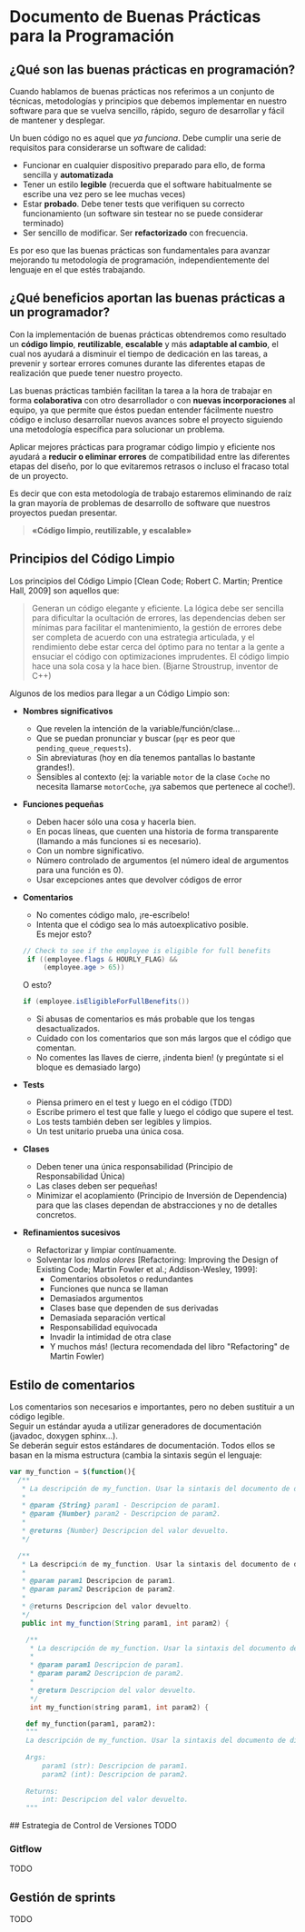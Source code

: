 # Documento de Buenas Prácticas para la Programación


## ¿Qué son las buenas prácticas en programación?

Cuando hablamos de buenas prácticas nos referimos a un conjunto de técnicas, metodologías y principios que debemos implementar en nuestro software para que se vuelva sencillo, rápido, seguro de desarrollar y fácil de mantener y desplegar.

Un buen código no es aquel que *ya funciona*. Debe cumplir una serie de requisitos para considerarse un software de calidad:

* Funcionar en cualquier dispositivo preparado para ello, de forma sencilla y **automatizada**
* Tener un estilo **legible** (recuerda que el software habitualmente se escribe una vez pero se lee muchas veces)
* Estar **probado**. Debe tener tests que verifiquen su correcto funcionamiento (un software sin testear no se puede considerar terminado)
* Ser sencillo de modificar. Ser **refactorizado** con frecuencia.


Es por eso que las buenas prácticas son fundamentales para avanzar mejorando tu metodología de programación, independientemente del lenguaje en el que estés trabajando.

## ¿Qué beneficios aportan las buenas prácticas a un programador?
Con la implementación de buenas prácticas obtendremos como resultado un **código limpio**, **reutilizable**, **escalable** y más **adaptable al cambio**, el cual nos ayudará a disminuir el tiempo de dedicación en las tareas, a prevenir y sortear errores comunes durante las diferentes etapas de realización que puede tener nuestro proyecto. 

Las buenas prácticas también facilitan la tarea a la hora de trabajar en forma **colaborativa** con otro desarrollador o con **nuevas incorporaciones** al equipo, ya que permite que éstos puedan entender fácilmente nuestro código e incluso desarrollar nuevos avances sobre el proyecto siguiendo una metodología específica para solucionar un problema.

Aplicar mejores prácticas para programar código limpio y eficiente nos ayudará a **reducir o eliminar errores** de compatibilidad entre las diferentes etapas del diseño, por lo que evitaremos retrasos o incluso el fracaso total de un proyecto. 

Es decir que con esta metodología de trabajo estaremos eliminando de raíz la gran mayoría de problemas de desarrollo de software que nuestros proyectos puedan presentar.

> **«Código limpio, reutilizable, y escalable»**


## Principios del Código Limpio

Los principios del Código Limpio [Clean Code; Robert C. Martin; Prentice Hall, 2009] son aquellos que:
>  Generan un código elegante y eficiente. La lógica debe ser sencilla para dificultar la ocultación de errores, las dependencias deben ser mínimas para facilitar el mantenimiento, la gestión de errores debe ser completa de acuerdo con una estrategia articulada, y el rendimiento debe estar cerca del óptimo para no tentar a la gente a ensuciar el código con optimizaciones imprudentes. El código limpio hace una sola cosa y la hace bien. (Bjarne Stroustrup, inventor de C++)

Algunos de los medios para llegar a un Código Limpio son:

* **Nombres significativos**
    * Que revelen la intención de la variable/función/clase...
    * Que se puedan pronunciar y buscar (`pqr` es peor que `pending_queue_requests`). 
    * Sin abreviaturas (hoy en día tenemos pantallas lo bastante grandes!).
    * Sensibles al contexto (ej: la variable `motor` de la clase `Coche` no necesita llamarse `motorCoche`, ¡ya sabemos que pertenece al coche!).

* **Funciones pequeñas**
    * Deben hacer sólo una cosa y hacerla bien.
    * En pocas líneas, que cuenten una historia de forma transparente (llamando a más funciones si es necesario).
    * Con un nombre significativo.
    * Número controlado de argumentos (el número ideal de argumentos para una función es 0).
    * Usar excepciones antes que devolver códigos de error

* **Comentarios**
    * No comentes código malo, ¡re-escríbelo!
    * Intenta que el código sea lo más autoexplicativo posible.  
    Es mejor esto?  
    
    ```java
    // Check to see if the employee is eligible for full benefits
     if ((employee.flags & HOURLY_FLAG) &&
         (employee.age > 65))
    ```  
    O esto?
    
    ```java
    if (employee.isEligibleForFullBenefits())
    ```
    * Si abusas de comentarios es más probable que los tengas desactualizados.
    * Cuidado con los comentarios que son más largos que el código que comentan.
    * No comentes las llaves de cierre, ¡indenta bien! (y pregúntate si el bloque es demasiado largo)

* **Tests**
    * Piensa primero en el test y luego en el código (TDD)
    * Escribe primero el test que falle y luego el código que supere el test.
    * Los tests también deben ser legibles y limpios.
    * Un test unitario prueba una única cosa.

* **Clases**
    * Deben tener una única responsabilidad (Principio de Responsabilidad Única)
    * Las clases deben ser pequeñas!
    * Minimizar el acoplamiento (Principio de Inversión de Dependencia) para que las clases dependan de abstracciones y no de detalles concretos.

* **Refinamientos sucesivos**
    * Refactorizar y limpiar contínuamente.
    * Solventar los *malos olores* [Refactoring: Improving the Design of Existing Code; Martin Fowler et al.; Addison-Wesley, 1999]:
        * Comentarios obsoletos o redundantes
        * Funciones que nunca se llaman
        * Demasiados argumentos
        * Clases base que dependen de sus derivadas
        * Demasiada separación vertical
        * Responsabilidad equivocada
        * Invadir la intimidad de otra clase
        * Y muchos más! (lectura recomendada del libro "Refactoring" de Martin Fowler)

## Estilo de comentarios

Los comentarios son necesarios e importantes, pero no deben sustituir a un código legible.  
Seguir un estándar ayuda a utilizar generadores de documentación (javadoc, doxygen sphinx...).  
Se deberán seguir estos estándares de documentación. Todos ellos se basan en la misma estructura (cambia la sintaxis según el lenguaje:

```javascript
var my_function = $(function(){
  /**
   * La descripción de my_function. Usar la sintaxis del documento de diseño
   *
   * @param {String} param1 - Descripcion de param1.
   * @param {Number} param2 - Descripcion de param2.
   * 
   * @returns {Number} Descripcion del valor devuelto.
   */
```

```java
  /**
   * La descripción de my_function. Usar la sintaxis del documento de diseño
   *
   * @param param1 Descripcion de param1.
   * @param param2 Descripcion de param2.
   * 
   * @returns Descripcion del valor devuelto.
   */
   public int my_function(String param1, int param2) {
```

```c++
    /**
     * La descripción de my_function. Usar la sintaxis del documento de diseño
     * 
     * @param param1 Descripcion de param1.
     * @param param2 Descripcion de param2.
     * 
     * @return Descripcion del valor devuelto.
     */
     int my_function(string param1, int param2) {
```

```python
    def my_function(param1, param2):
    """
    La descripción de my_function. Usar la sintaxis del documento de diseño
    
    Args:
        param1 (str): Descripcion de param1.
        param2 (int): Descripcion de param2.
        
    Returns:
        int: Descripcion del valor devuelto.
    """
```

## Estrategia de Control de Versiones
TODO

### Gitflow
TODO


## Gestión de sprints
TODO
